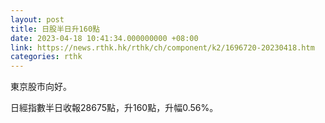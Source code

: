 ```yaml
---
layout: post
title: 日股半日升160點
date: 2023-04-18 10:41:34.000000000 +08:00
link: https://news.rthk.hk/rthk/ch/component/k2/1696720-20230418.htm
categories: rthk
---
```


東京股市向好。

日經指數半日收報28675點，升160點，升幅0.56%。

